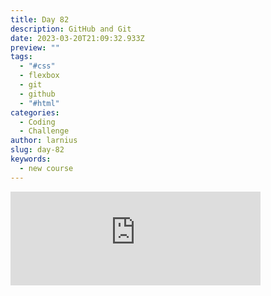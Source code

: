 ```yaml
---
title: Day 82
description: GitHub and Git
date: 2023-03-20T21:09:32.933Z
preview: ""
tags:
  - "#css"
  - flexbox
  - git
  - github
  - "#html"
categories:
  - Coding
  - Challenge
author: larnius
slug: day-82
keywords:
  - new course
---
```

<iframe src="https://mastodontech.de/@larnius/110057656559668264/embed" class="mastodon-embed" style="max-width: 100%; border: 0" width="400" allowfullscreen="allowfullscreen"></iframe><script src="https://mastodontech.de/embed.js" async="async"></script>